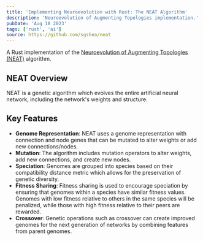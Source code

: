 ```yaml
---
title: 'Implementing Neuroevolution with Rust: The NEAT Algorithm'
description: 'Neuroevolution of Augmenting Topologies implementation.'
pubDate: 'Aug 18 2023'
tags: ['rust', 'ai']
source: https://github.com/sgshea/neat
---
```


A Rust implementation of the [Neuroevolution of Augmenting Topologies (NEAT)](https://nn.cs.utexas.edu/downloads/papers/stanley.ec02.pdf) algorithm.

## NEAT Overview
NEAT is a genetic algorithm which evolves the entire artificial neural network, including the network's weights and structure.

## Key Features
- **Genome Representation**: NEAT uses a genome representation with connection and node genes that can be mutated to alter weights or add new connections/nodes.
- **Mutation**: The algorithm includes mutation operators to alter weights, add new connections, and create new nodes.
- **Speciation**: Genomes are grouped into species based on their compatibility distance metric which allows for the preservation of genetic diversity.
- **Fitness Sharing**: Fitness sharing is used to encourage speciation by ensuring that genomes within a species have similar fitness values. Genomes with low fitness relative to others in the same species will be penalized, while those with high fitness relative to their peers are rewarded.
- **Crossover**: Genetic operations such as crossover can create improved genomes for the next generation of networks by combining features from parent genomes.

